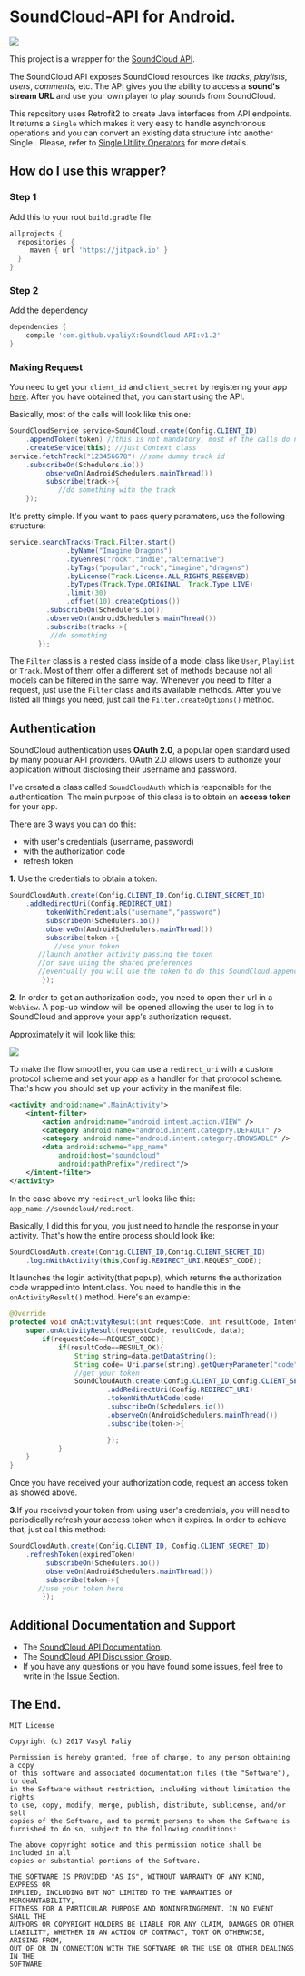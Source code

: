 # SoundCloud-API for Android.
[![](https://jitpack.io/v/vpaliyX/SoundCloud-API.svg)](https://jitpack.io/#vpaliyX/SoundCloud-API)

This project is a wrapper for the [SoundCloud API](https://developers.soundcloud.com/).

The SoundCloud API exposes SoundCloud resources like *tracks*, *playlists*, *users*, *comments*, etc.
The API gives you the ability to access a **sound's stream URL** and use your own player to play sounds from SoundCloud.

This repository uses Retrofit2 to create Java interfaces from API endpoints. It returns a `Single` which makes it very easy 
to handle asynchronous operations and you can convert an existing data structure into another Single . Please, refer to [Single Utility Operators](http://reactivex.io/documentation/single.html) for more details.  

## How do I use this wrapper? ##

### Step 1 ###  

Add this to your root `build.gradle` file:

``` gradle
allprojects {
  repositories {
     maven { url 'https://jitpack.io' }
  }
}
```
### Step 2 ###

Add the dependency

``` gradle
dependencies {
	compile 'com.github.vpaliyX:SoundCloud-API:v1.2'
}

```

### Making Request ###
You need to get your `client_id` and `client_secret` by registering your app [here](https://developers.soundcloud.com/docs/api/guide). After you have obtained that, you can start using the API.


Basically, most of the calls will look like this one:

```java
SoundCloudService service=SoundCloud.create(Config.CLIENT_ID)
	.appendToken(token) //this is not mandatory, most of the calls do not require an access token
	.createService(this); //just Context class
service.fetchTrack("123456678") //some dummy track id
	.subscribeOn(Schedulers.io())
        .observeOn(AndroidSchedulers.mainThread())
        .subscribe(track->{
        	//do something with the track   
 	});
```

It's pretty simple. If you want to pass query paramaters, use the following structure:

```java
service.searchTracks(Track.Filter.start()
              .byName("Imagine Dragons")
              .byGenres("rock","indie","alternative")
              .byTags("popular","rock","imagine","dragons")
              .byLicense(Track.License.ALL_RIGHTS_RESERVED)
              .byTypes(Track.Type.ORIGINAL, Track.Type.LIVE)
              .limit(30)
              .offset(10).createOptions())
         .subscribeOn(Schedulers.io())
         .observeOn(AndroidSchedulers.mainThread())
         .subscribe(tracks->{
          //do something     
       });

```
The `Filter` class is a nested class inside of a model class like `User`, `Playlist` or `Track`. Most of them offer a different set of methods because not all models can be filtered in the same way. 
Whenever you need to filter a request, just use the `Filter` class and its available methods. After you've listed all things you need, just call the `Filter.createOptions()` method.


## Authentication ##

SoundCloud authentication uses **OAuth 2.0**, a popular open standard used by many popular API providers. 
OAuth 2.0 allows users to authorize your application without disclosing their username and password. 

I've created a class called `SoundCloudAuth` which is responsible for the authentication. 
The main purpose of this class is to obtain an **access token** for your app. 

There are 3 ways you can do this:
- with user's credentials (username, password)
- with the authorization code
- refresh token 

**1.** Use the credentials to obtain a token:
```java
SoundCloudAuth.create(Config.CLIENT_ID,Config.CLIENT_SECRET_ID)
	.addRedirectUri(Config.REDIRECT_URI)
        .tokenWithCredentials("username","password")
        .subscribeOn(Schedulers.io())
        .observeOn(AndroidSchedulers.mainThread())
        .subscribe(token->{
           //use your token 
	   //launch another activity passing the token
	   //or save using the shared preferences
	   //eventually you will use the token to do this SoundCloud.appendToken(token)
        });
```
**2**. In order to get an authorization code, you need to open their url in a `WebView`.
A pop-up window will be opened allowing the user to log in to SoundCloud and approve your app's authorization request.

Approximately it will look like this:

![](https://github.com/vpaliyX/SoundCloud-API/blob/master/art/sound_pop_up.png)

To make the flow smoother, you can use a `redirect_uri` with a custom protocol scheme and set your app as a handler for that protocol scheme. 
That's how you should set up your activity in the manifest file:
```XML
<activity android:name=".MainActivity">
    <intent-filter>
        <action android:name="android.intent.action.VIEW" />
        <category android:name="android.intent.category.DEFAULT" />
        <category android:name="android.intent.category.BROWSABLE" />
        <data android:scheme="app_name" 
            android:host="soundcloud" 
            android:pathPrefix="/redirect"/>
    </intent-filter>
</activity>
```
In the case above my `redirect_url` looks like this: `app_name://soundcloud/redirect`.

Basically, I did this for you, you just need to handle the response in your activity. 
That's how the entire process should look like:

```java
SoundCloudAuth.create(Config.CLIENT_ID,Config.CLIENT_SECRET_ID)
	.loginWithActivity(this,Config.REDIRECT_URI,REQUEST_CODE);
```
It launches the login activity(that popup), which returns the authorization code wrapped into Intent.class.
You need to handle this in the `onActivityResult()` method. Here's an example:

```java
@Override
protected void onActivityResult(int requestCode, int resultCode, Intent data) {
	super.onActivityResult(requestCode, resultCode, data);
        if(requestCode==REQUEST_CODE){
            if(resultCode==RESULT_OK){
                String string=data.getDataString();
                String code= Uri.parse(string).getQueryParameter("code");
                //get your token
                SoundCloudAuth.create(Config.CLIENT_ID,Config.CLIENT_SECRET_ID)
                        .addRedirectUri(Config.REDIRECT_URI)
                        .tokenWithAuthCode(code)
                        .subscribeOn(Schedulers.io())
                        .observeOn(AndroidSchedulers.mainThread())
                        .subscribe(token->{

                        });
            }
 	}
}
```
Once you have received your authorization code, request an access token as showed above.

**3**.If you received your token from using user's credentials, you will need to periodically refresh your access token when it expires. In order to achieve that, just call this method:

```java
SoundCloudAuth.create(Config.CLIENT_ID, Config.CLIENT_SECRET_ID)
	.refreshToken(expiredToken)
        .subscribeOn(Schedulers.io())
        .observeOn(AndroidSchedulers.mainThread())
        .subscribe(token->{
	   //use your token here
        });
```

## Additional Documentation and Support ##
- The [SoundCloud API Documentation](https://developers.soundcloud.com/docs/api/reference).
- The [SoundCloud API Discussion Group](https://groups.google.com/forum/#!forum/soundcloudapi).
- If you have any questions or you have found some issues, feel free to write in the [Issue Section](https://github.com/vpaliyX/SoundCloud-API/issues).


## The End. ##

``````
MIT License

Copyright (c) 2017 Vasyl Paliy

Permission is hereby granted, free of charge, to any person obtaining a copy
of this software and associated documentation files (the "Software"), to deal
in the Software without restriction, including without limitation the rights
to use, copy, modify, merge, publish, distribute, sublicense, and/or sell
copies of the Software, and to permit persons to whom the Software is
furnished to do so, subject to the following conditions:

The above copyright notice and this permission notice shall be included in all
copies or substantial portions of the Software.

THE SOFTWARE IS PROVIDED "AS IS", WITHOUT WARRANTY OF ANY KIND, EXPRESS OR
IMPLIED, INCLUDING BUT NOT LIMITED TO THE WARRANTIES OF MERCHANTABILITY,
FITNESS FOR A PARTICULAR PURPOSE AND NONINFRINGEMENT. IN NO EVENT SHALL THE
AUTHORS OR COPYRIGHT HOLDERS BE LIABLE FOR ANY CLAIM, DAMAGES OR OTHER
LIABILITY, WHETHER IN AN ACTION OF CONTRACT, TORT OR OTHERWISE, ARISING FROM,
OUT OF OR IN CONNECTION WITH THE SOFTWARE OR THE USE OR OTHER DEALINGS IN THE
SOFTWARE.
``````
